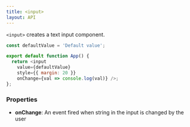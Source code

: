 ```yaml
---
title: <input>
layout: API
---
```


`<input>` creates a text input component.

<Sandpack>

```js App.js
const defaultValue = 'Default value';

export default function App() {
  return <input
    value={defaultValue}
    style={{ margin: 20 }}
    onChange={val => console.log(val)} />;
};
```

</Sandpack>

### Properties

- **onChange**: An event fired when string in the input is changed by the user
